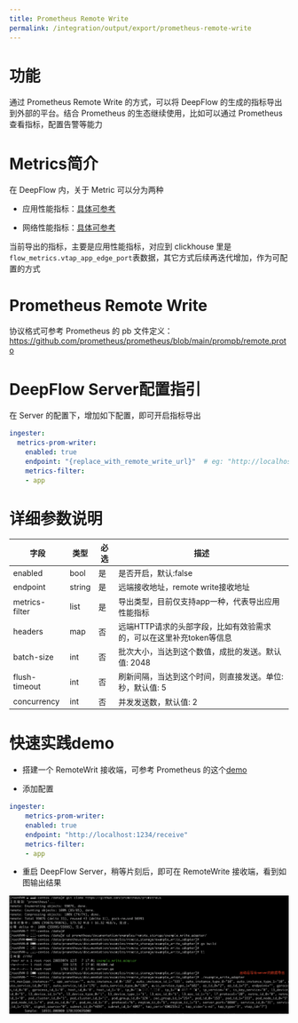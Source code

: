 ```yaml
---
title: Prometheus Remote Write
permalink: /integration/output/export/prometheus-remote-write
---
```


# 功能

通过 Prometheus Remote Write 的方式，可以将 DeepFlow 的生成的指标导出到外部的平台。结合 Prometheus 的生态继续使用，比如可以通过 Prometheus 查看指标，配置告警等能力

# Metrics简介

在 DeepFlow 内，关于 Metric 可以分为两种

- 应用性能指标：[具体可参考](../../../05-features/01-universal-map/02-application-metrics.md)

- 网络性能指标：[具体可参考](../../../05-features/01-universal-map/04-network-metrics.md)

当前导出的指标，主要是应用性能指标，对应到 clickhouse 里是`flow_metrics.vtap_app_edge_port`表数据，其它方式后续再迭代增加，作为可配置的方式

# Prometheus Remote Write

协议格式可参考 Prometheus 的 pb 文件定义：https://github.com/prometheus/prometheus/blob/main/prompb/remote.proto


# DeepFlow Server配置指引

在 Server 的配置下，增加如下配置，即可开启指标导出

```yaml
ingester:
  metrics-prom-writer:
    enabled: true
    endpoint: "{replace_with_remote_write_url}"  # eg: "http://localhost:1234/receive"
    metrics-filter:
    - app
```

# 详细参数说明

|     字段   |    类型    |   必选   |  描述  |
|-----------|------------|--------|--------|
| enabled       | bool  | 是 | 是否开启，默认:false |
| endpoint      | string| 是 | 远端接收地址，remote write接收地址|
| metrics-filter| list | 是 | 导出类型，目前仅支持app一种，代表导出应用性能指标 |
| headers       | map  | 否 | 远端HTTP请求的头部字段，比如有效验需求的，可以在这里补充token等信息|
| batch-size    | int  | 否 | 批次大小，当达到这个数值，成批的发送。默认值: 2048|
| flush-timeout | int  | 否 | 刷新间隔，当达到这个时间，则直接发送。单位: 秒，默认值: 5|
| concurrency   | int  | 否 | 并发发送数，默认值: 2|



# 快速实践demo

- 搭建一个 RemoteWrit 接收端，可参考 Prometheus 的这个[demo](https://github.com/prometheus/prometheus/tree/main/documentation/examples/remote_storage/example_write_adapter)

- 添加配置

```yaml
ingester:
    metrics-prom-writer:
    enabled: true
    endpoint: "http://localhost:1234/receive"
    metrics-filter:
    - app
```

- 重启 DeepFlow Server，稍等片刻后，即可在 RemoteWrite 接收端，看到如图输出结果

![](./imgs/remote-write.png)




